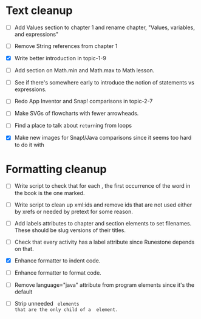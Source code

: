 # Text cleanup

- [ ] Add Values section to chapter 1 and rename chapter, "Values, variables, and expressions"

- [ ] Remove String references from chapter 1

- [x] Write better introduction in topic-1-9

- [ ] Add section on Math.min and Math.max to Math lesson.

- [ ] See if there's somewhere early to introduce the notion of statements vs expressions.

- [ ] Redo App Inventor and Snap! comparisons in topic-2-7

- [ ] Make SVGs of flowcharts with fewer arrowheads.

- [ ] Find a place to talk about `return`ing from loops

- [x] Make new images for Snap!/Java comparisons since it seems too hard to do
      it with <sidebyside>

# Formatting cleanup

- [ ] Write script to check that for each <term>, the first occurrence of the
      word in the book is the one marked.

- [ ] Write script to clean up xml:ids and remove ids that are not used either
      by xrefs or needed by pretext for some reason.

- [ ] Add labels attributes to chapter and section elements to set filenames.
      These should be slug versions of their titles.

- [ ] Check that every activity has a label attribute since Runestone depends on that.

- [x] Enhance formatter to indent code.

- [ ] Enhance formatter to format code.

- [ ] Remove language="java" attribute from program elements since it's the default

- [ ] Strip unneeded <code> elements that are the only child of a <program> element.
